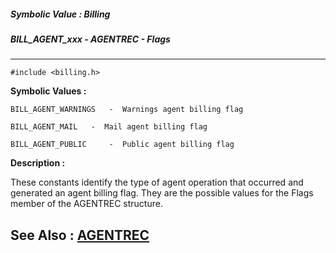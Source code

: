 ##### Symbolic Value : Billing
##### BILL_AGENT_xxx - AGENTREC - Flags
---
```
#include <billing.h>
```

**Symbolic Values :**

	BILL_AGENT_WARNINGS	  -  Warnings agent billing flag

	BILL_AGENT_MAIL	  -  Mail agent billing flag

	BILL_AGENT_PUBLIC	  -  Public agent billing flag


**Description :**

These constants identify the type of agent operation that occurred and generated an agent billing flag.  They are the possible values for the Flags member of the AGENTREC structure.


**See Also :**
[AGENTREC](/domino-c-api-docs/reference/Data/AGENTREC)
---
